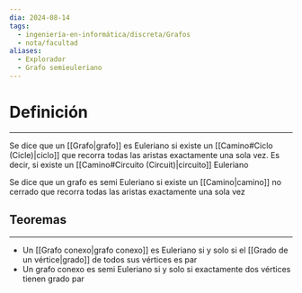 ```yaml
---
dia: 2024-08-14
tags:
  - ingeniería-en-informática/discreta/Grafos
  - nota/facultad
aliases:
  - Explorador
  - Grafo semieuleriano
---
```

# Definición
---
Se dice que un [[Grafo|grafo]] es Euleriano si existe un [[Camino#Ciclo (Cicle)|ciclo]] que recorra todas las aristas exactamente una sola vez. Es decir, si existe un [[Camino#Circuito (Circuit)|circuito]] Euleriano

Se dice que un grafo es semi Euleriano si existe un [[Camino|camino]] no cerrado que recorra todas las aristas exactamente una sola vez

## Teoremas
---
* Un [[Grafo conexo|grafo conexo]] es Euleriano si y solo si el [[Grado de un vértice|grado]] de todos sus vértices es par 
* Un grafo conexo es semi Euleriano si y solo si exactamente dos vértices tienen grado par
